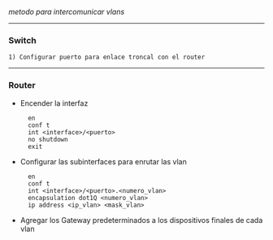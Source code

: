 _metodo para intercomunicar vlans_

---
### Switch

	1) Configurar puerto para enlace troncal con el router

---
### Router

* Encender la interfaz

		en
		conf t
		int <interface>/<puerto>
		no shutdown
		exit

* Configurar las subinterfaces para enrutar las vlan

		en
		conf t
		int <interface>/<puerto>.<numero_vlan>
		encapsulation dot1Q <numero_vlan>
		ip address <ip_vlan> <mask_vlan>

* Agregar los Gateway predeterminados a los dispositivos finales de cada vlan